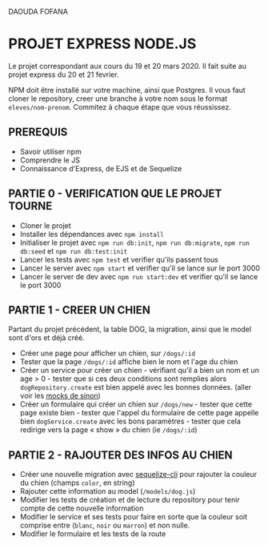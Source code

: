 DAOUDA FOFANA
# PROJET EXPRESS NODE.JS

Le projet correspondant aux cours du 19 et 20 mars 2020. 
Il fait suite au projet express du 20 et 21 fevrier.

NPM doit être installé sur votre machine, ainsi que Postgres.
Il vous faut cloner le repository, creer une branche à votre nom sous le format `eleves/nom-prenom`.
Commitez à chaque étape que vous réussissez.

## PREREQUIS 
- Savoir utiliser npm
- Comprendre le JS
- Connaissance d'Express, de EJS et de Sequelize 

## PARTIE 0 - VERIFICATION QUE LE PROJET TOURNE
- Cloner le projet
- Installer les dépendances avec `npm install`
- Initialiser le projet avec `npm run db:init`, `npm run db:migrate`, `npm run db:seed` et `npm run db:test:init`
- Lancer les tests avec `npm test` et verifier qu'ils passent tous
- Lancer le server avec `npm start` et verifier qu'il se lance sur le port 3000
- Lancer le server de dev avec `npm run start:dev` et verifier qu'il se lance le port 3000

## PARTIE 1 - CREER UN CHIEN
Partant du projet précédent, la table DOG, la migration, ainsi que le model sont d'ors et déjà créé.

- Créer une page pour afficher un chien, sur `/dogs/:id` 
- Tester que la page `/dogs/:id` affiche bien le nom et l'age du chien  
- Créer un service pour créer un chien
        - vérifiant qu’il a bien un nom et un age > 0
        - tester que si ces deux conditions sont remplies alors `dogRepository.create` est bien appelé avec les bonnes données. 
        (aller voir les [mocks de sinon](https://sinonjs.org/releases/v9.0.1/mocks/))
- Créer un formulaire qui créer un chien sur `/dogs/new`
        - tester que cette page existe bien
        - tester que l'appel du formulaire de cette page appelle bien `dogService.create` avec les bons paramètres
        - tester que cela redirige vers la page « show » du chien (ie `/dogs/:id`)
        
## PARTIE 2 - RAJOUTER DES INFOS AU CHIEN
- Créer une nouvelle migration avec [sequelize-cli](https://github.com/sequelize/cli#usage) pour rajouter la couleur du chien (champs `color`, en string)
- Rajouter cette information au model (`/models/dog.js`)
- Modifier les tests de création et de lecture du repository pour tenir compte de cette nouvelle information 
- Modifier le service et ses tests pour faire en sorte que la couleur soit comprise entre (`blanc`, `noir` ou `marron`) et non nulle. 
- Modifier le formulaire et les tests de la route 
